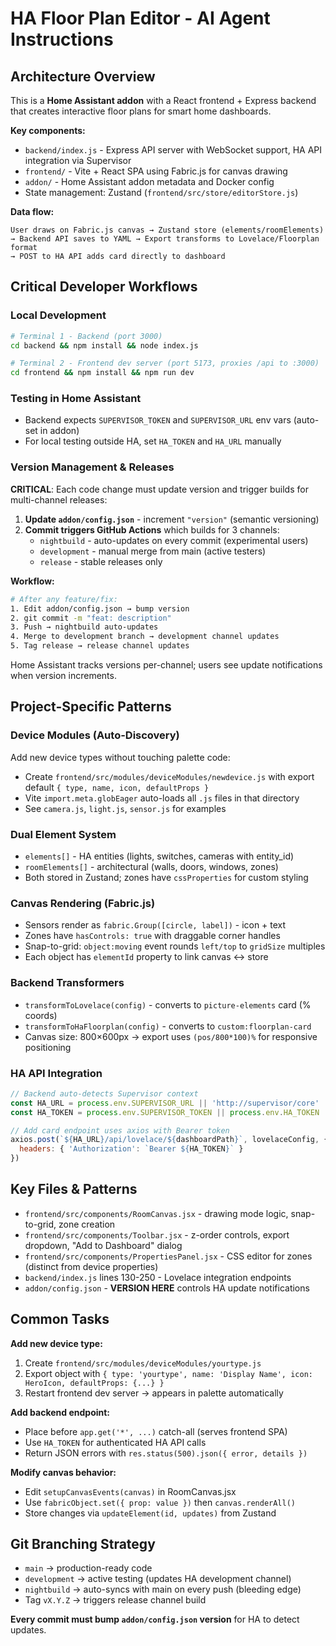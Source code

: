 # HA Floor Plan Editor - AI Agent Instructions

## Architecture Overview

This is a **Home Assistant addon** with a React frontend + Express backend that creates interactive floor plans for smart home dashboards.

**Key components:**
- `backend/index.js` - Express API server with WebSocket support, HA API integration via Supervisor
- `frontend/` - Vite + React SPA using Fabric.js for canvas drawing
- `addon/` - Home Assistant addon metadata and Docker config
- State management: Zustand (`frontend/src/store/editorStore.js`)

**Data flow:**
```
User draws on Fabric.js canvas → Zustand store (elements/roomElements) 
→ Backend API saves to YAML → Export transforms to Lovelace/Floorplan format
→ POST to HA API adds card directly to dashboard
```

## Critical Developer Workflows

### Local Development
```bash
# Terminal 1 - Backend (port 3000)
cd backend && npm install && node index.js

# Terminal 2 - Frontend dev server (port 5173, proxies /api to :3000)
cd frontend && npm install && npm run dev
```

### Testing in Home Assistant
- Backend expects `SUPERVISOR_TOKEN` and `SUPERVISOR_URL` env vars (auto-set in addon)
- For local testing outside HA, set `HA_TOKEN` and `HA_URL` manually

### Version Management & Releases
**CRITICAL**: Each code change must update version and trigger builds for multi-channel releases:

1. **Update `addon/config.json`** - increment `"version"` (semantic versioning)
2. **Commit triggers GitHub Actions** which builds for 3 channels:
   - `nightbuild` - auto-updates on every commit (experimental users)
   - `development` - manual merge from main (active testers)
   - `release` - stable releases only

**Workflow:**
```bash
# After any feature/fix:
1. Edit addon/config.json → bump version
2. git commit -m "feat: description" 
3. Push → nightbuild auto-updates
4. Merge to development branch → development channel updates
5. Tag release → release channel updates
```

Home Assistant tracks versions per-channel; users see update notifications when version increments.

## Project-Specific Patterns

### Device Modules (Auto-Discovery)
Add new device types without touching palette code:
- Create `frontend/src/modules/deviceModules/newdevice.js` with export default `{ type, name, icon, defaultProps }`
- Vite `import.meta.globEager` auto-loads all `.js` files in that directory
- See `camera.js`, `light.js`, `sensor.js` for examples

### Dual Element System
- `elements[]` - HA entities (lights, switches, cameras with entity_id)
- `roomElements[]` - architectural (walls, doors, windows, zones)
- Both stored in Zustand; zones have `cssProperties` for custom styling

### Canvas Rendering (Fabric.js)
- Sensors render as `fabric.Group([circle, label])` - icon + text
- Zones have `hasControls: true` with draggable corner handles
- Snap-to-grid: `object:moving` event rounds `left/top` to `gridSize` multiples
- Each object has `elementId` property to link canvas ↔ store

### Backend Transformers
- `transformToLovelace(config)` - converts to `picture-elements` card (% coords)
- `transformToHaFloorplan(config)` - converts to `custom:floorplan-card`
- Canvas size: 800×600px → export uses `(pos/800*100)%` for responsive positioning

### HA API Integration
```javascript
// Backend auto-detects Supervisor context
const HA_URL = process.env.SUPERVISOR_URL || 'http://supervisor/core'
const HA_TOKEN = process.env.SUPERVISOR_TOKEN || process.env.HA_TOKEN

// Add card endpoint uses axios with Bearer token
axios.post(`${HA_URL}/api/lovelace/${dashboardPath}`, lovelaceConfig, {
  headers: { 'Authorization': `Bearer ${HA_TOKEN}` }
})
```

## Key Files & Patterns

- `frontend/src/components/RoomCanvas.jsx` - drawing mode logic, snap-to-grid, zone creation
- `frontend/src/components/Toolbar.jsx` - z-order controls, export dropdown, "Add to Dashboard" dialog
- `frontend/src/components/PropertiesPanel.jsx` - CSS editor for zones (distinct from device properties)
- `backend/index.js` lines 130-250 - Lovelace integration endpoints
- `addon/config.json` - **VERSION HERE** controls HA update notifications

## Common Tasks

**Add new device type:**
1. Create `frontend/src/modules/deviceModules/yourtype.js`
2. Export object with `{ type: 'yourtype', name: 'Display Name', icon: HeroIcon, defaultProps: {...} }`
3. Restart frontend dev server → appears in palette automatically

**Add backend endpoint:**
- Place before `app.get('*', ...)` catch-all (serves frontend SPA)
- Use `HA_TOKEN` for authenticated HA API calls
- Return JSON errors with `res.status(500).json({ error, details })`

**Modify canvas behavior:**
- Edit `setupCanvasEvents(canvas)` in RoomCanvas.jsx
- Use `fabricObject.set({ prop: value })` then `canvas.renderAll()`
- Store changes via `updateElement(id, updates)` from Zustand

## Git Branching Strategy

- `main` → production-ready code
- `development` → active testing (updates HA development channel)
- `nightbuild` → auto-syncs with main on every push (bleeding edge)
- Tag `vX.Y.Z` → triggers release channel build

**Every commit must bump `addon/config.json` version** for HA to detect updates.
